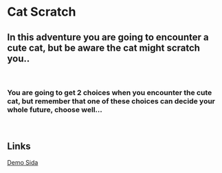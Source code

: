 # Cat Scratch 

## In this adventure you are going to encounter a cute cat, but be aware the cat might scratch you..

<br>

### You are going to get 2 choices when you encounter the cute cat, but remember that one of these choices can decide your whole future, choose well...

<br>

## Links

[Demo Sida](https://empafrontend.github.io/JS-labb-1/)